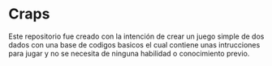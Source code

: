 # Craps
Este repositorio fue creado con la intención de crear un juego simple de dos dados con una base de codigos basicos el cual contiene unas intrucciones para jugar y no se necesita de ninguna habilidad o conocimiento previo.
